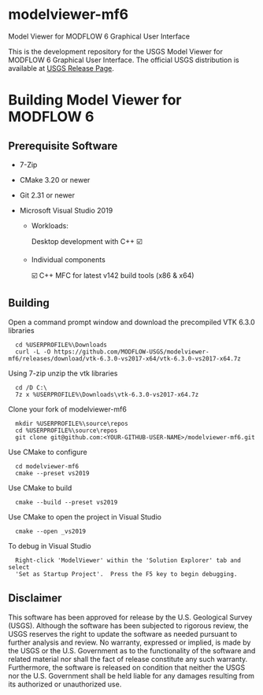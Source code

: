 # modelviewer-mf6
Model Viewer for MODFLOW 6 Graphical User Interface

This is the development repository for the USGS Model Viewer for MODFLOW 6 Graphical User Interface. The official USGS distribution is available at [USGS Release Page](https://www.usgs.gov/software/model-viewer-program-three-dimensional-visualization-ground-water-model-results).

# Building Model Viewer for MODFLOW 6

## Prerequisite Software

* 7-Zip 
* CMake 3.20 or newer
* Git 2.31 or newer
* Microsoft Visual Studio 2019

  * Workloads:
    
    Desktop development with C++  :ballot_box_with_check:
  
  * Individual components
    
    :ballot_box_with_check: C++ MFC for latest v142 build tools (x86 & x64)

## Building

Open a command prompt window and download the precompiled VTK 6.3.0 libraries
      
      cd %USERPROFILE%\Downloads
      curl -L -O https://github.com/MODFLOW-USGS/modelviewer-mf6/releases/download/vtk-6.3.0-vs2017-x64/vtk-6.3.0-vs2017-x64.7z

Using 7-zip unzip the vtk libraries

      cd /D C:\
      7z x %USERPROFILE%\Downloads\vtk-6.3.0-vs2017-x64.7z
      
Clone your fork of modelviewer-mf6

      mkdir %USERPROFILE%\source\repos
      cd %USERPROFILE%\source\repos
      git clone git@github.com:<YOUR-GITHUB-USER-NAME>/modelviewer-mf6.git

Use CMake to configure

      cd modelviewer-mf6
      cmake --preset vs2019
      
Use CMake to build

      cmake --build --preset vs2019

Use CMake to open the project in Visual Studio

      cmake --open _vs2019
      
To debug in Visual Studio

      Right-click 'ModelViewer' within the 'Solution Explorer' tab and select
      'Set as Startup Project'.  Press the F5 key to begin debugging.
      
Disclaimer
----------

This software has been approved for release by the U.S. Geological Survey
(USGS). Although the software has been subjected to rigorous review, the USGS
reserves the right to update the software as needed pursuant to further analysis
and review. No warranty, expressed or implied, is made by the USGS or the U.S.
Government as to the functionality of the software and related material nor
shall the fact of release constitute any such warranty. Furthermore, the
software is released on condition that neither the USGS nor the U.S. Government
shall be held liable for any damages resulting from its authorized or
unauthorized use.
